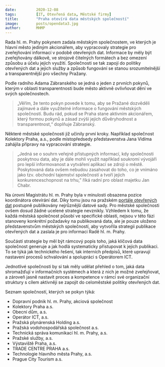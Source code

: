 ```yaml
---
date:         2020-12-08
tags:         [IT, Otevřená data, Městské firmy]
title:        "Praha otevírá data městských společností"
image: 	      posts/opendata3.jpg
author:       MHMP
---
```


Rada hl. m. Prahy pokynem zadala městským společnostem, ve kterých je hlavní město jediným akcionářem, aby vypracovaly strategie pro zveřejňování informací v podobě otevřených dat. Informace by měly být zveřejňovány dálkově, ve strojově čitelných formátech a bez omezení způsobu a účelu jejich využití. Společnosti se tak zapojí do politiky otevřených dat a jejich služby a způsob fungování se stanou srozumitelnější a transparentnější pro všechny Pražany. 

Podle radního Adama Zábranského se jedná o jeden z prvních pokynů, kterým v oblasti transparentnosti bude město aktivně ovlivňovat dění ve svých společnostech. 

> „Věřím, že tento pokyn povede k tomu, aby se Pražané dozvěděli zajímavé a dále využitelné informace o fungování městských společností. Budu rád, pokud se Praha stane aktivním akcionářem, který formou pokynů a zásad zvýší jejich důvěryhodnost a transparentnost,“ doplňuje Zábranský. 

Některé městské společnosti již učinily první kroky. Například společnost Kolektory Praha, a.s., podle místopředsedy představenstva Jana Vidíma zahájila přípravy na vypracování strategie. 

> „Jedná se o souhrn veřejně přístupných informací, kdy společnosti poskytnou data, aby je dále mohli využít například soukromí vývojáři pro lepší informovanost a vytváření aplikací se zdroji o městě. Poskytovaná data ovšem nebudou zasahovat do toho, co je vnímáno jako tzv. obchodní tajemství společností a tvoří jejich konkurenceschopnost na trhu,” říká radní pro oblast majetku Jan Chabr.

Na úrovni Magistrátu hl. m. Prahy byla v minulosti obsazena pozice koordinátora otevírání dat. Díky tomu jsou na pražském [portále otevřených dat](https://opendata.praha.eu/) postupně publikovány nejrůznější datové sady. Pro městské společnosti ovšem dosud žádné ucelené strategie nevznikly. Vzhledem k tomu, že každá městská společnost působí ve specifické oblasti, nejsou v této fázi stanoveny konkrétní požadavky na publikovaná data, ale je pouze uloženo představenstvům městských společností, aby vytvořila strategii publikace otevřených dat a zaslala je pro informaci Radě hl. m. Prahy. 

Součástí strategie by měl být rámcový popis toho, jaká klíčová data společnost generuje a jak hodlá systematicky přistupovat k jejich publikaci. To se týká jak technického řešení, tak interních předpisů, které upravují nastavení procesů schvalování a spolupráci s Operátorem ICT. 

Jednotlivé společnosti by si tak měly udělat přehled o tom, jaká data shromažďují v informačních systémech a která z nich je možné zveřejňovat, a zároveň jasně nastavit proces a kompetence v rámci své organizační struktury s cílem aktivněji se zapojit do celoměstské politiky otevřených dat.

Seznam společností, kterých se pokyn týká: 

* Dopravní podnik hl. m. Prahy, akciová společnost
* Kolektory Praha a.s. 
* Obecní dům, a.s. 
* Operátor ICT, a.s. 
* Pražská plynárenská Holding a.s. 
* Pražská vodohospodářská společnost a.s. 
* Technická správa komunikací hl. m. Prahy, a.s. 
* Pražské služby, a.s. 
* Výstaviště Praha, a.s. 
* TRADE CENTRE PRAHA a.s. 
* Technologie hlavního města Prahy, a.s. 
* Prague City Tourism a.s. 
